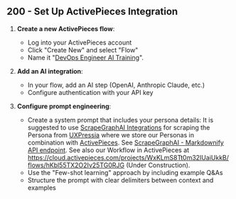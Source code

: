 ## 200 - Set Up ActivePieces Integration

1. **Create a new ActivePieces flow**:
   - Log into your ActivePieces account
   - Click "Create New" and select "Flow"
   - Name it "[DevOps Engineer AI Training](https://cloud.activepieces.com/projects/WxKLmS8Tt0m32IUaiUkkB/flows/hKbl55TX2O2Iv25TG0RJG)".

2. **Add an AI integration**:
   - In your flow, add an AI step (OpenAI, Anthropic Claude, etc.)
   - Configure authentication with your API key

3. **Configure prompt engineering**:
   - Create a system prompt that includes your persona details: It is suggested to use [ScrapeGraphAI Integrations](https://www.activepieces.com/pieces/scrapegrapghai) for scraping the Persona from [UXPressia](https://uxpressia.com) where we store our Personas in combination with [ActivePieces](https://www.activepieces.com/). See [ScrapeGraphAI - Markdownify API endpoint](https://www.youtube.com/watch?v=T-gbEiMnST8). See also our Workflow in ActivePieces at https://cloud.activepieces.com/projects/WxKLmS8Tt0m32IUaiUkkB/flows/hKbl55TX2O2Iv25TG0RJG (Under Construction).
   - Use the "Few-shot learning" approach by including example Q&As
   - Structure the prompt with clear delimiters between context and examples
